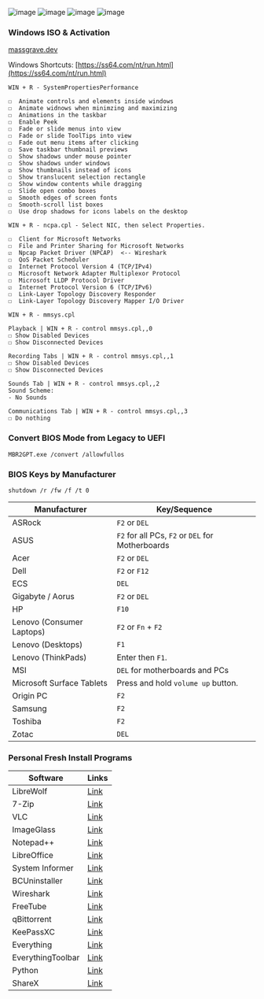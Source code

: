 ![image](https://github.com/Scrut1ny/Windows-Debloating-Script/assets/53458032/8b3c601f-1d68-4a7d-aaef-1f69f28101a1) ![image](https://github.com/Scrut1ny/Windows-Debloating-Script/assets/53458032/b040765b-dd1a-4f9f-b40d-749ca96162f5) ![image](https://github.com/Scrut1ny/Windows-Debloating-Script/assets/53458032/c666b027-748f-4323-b294-077e51337530) ![image](https://github.com/Scrut1ny/Windows-Debloating-Script/assets/53458032/f8596a0d-251f-4c60-8bb1-f8160bcd0acc)

### Windows ISO & Activation
[massgrave.dev](https://massgrave.dev/index.html)

Windows Shortcuts:
[https://ss64.com/nt/run.html](https://ss64.com/nt/run.html)

```
WIN + R - SystemPropertiesPerformance

☐  Animate controls and elements inside windows
☐  Animate widnows when minimzing and maximizing
☐  Animations in the taskbar
☐  Enable Peek
☐  Fade or slide menus into view
☐  Fade or slide ToolTips into view
☐  Fade out menu items after clicking
☐  Save taskbar thumbnail previews
☐  Show shadows under mouse pointer
☐  Show shadows under windows
☑  Show thumbnails instead of icons
☐  Show translucent selection rectangle
☐  Show window contents while dragging
☐  Slide open combo boxes
☑  Smooth edges of screen fonts
☐  Smooth-scroll list boxes
☐  Use drop shadows for icons labels on the desktop
```

```
WIN + R - ncpa.cpl - Select NIC, then select Properties.

☐  Client for Microsoft Networks
☐  File and Printer Sharing for Microsoft Networks
☑  Npcap Packet Driver (NPCAP)  <-- Wireshark
☐  QoS Packet Scheduler
☑  Internet Protocol Version 4 (TCP/IPv4)
☐  Microsoft Network Adapter Multiplexor Protocol
☐  Microsoft LLDP Protocol Driver
☑  Internet Protocol Version 6 (TCP/IPv6)
☐  Link-Layer Topology Discovery Responder
☐  Link-Layer Topology Discovery Mapper I/O Driver
```

```
WIN + R - mmsys.cpl

Playback | WIN + R - control mmsys.cpl,,0
☐ Show Disabled Devices
☐ Show Disconnected Devices

Recording Tabs | WIN + R - control mmsys.cpl,,1
☐ Show Disabled Devices
☐ Show Disconnected Devices

Sounds Tab | WIN + R - control mmsys.cpl,,2
Sound Scheme:
- No Sounds

Communications Tab | WIN + R - control mmsys.cpl,,3
☐ Do nothing
```

### Convert BIOS Mode from Legacy to UEFI
```
MBR2GPT.exe /convert /allowfullos
```

### BIOS Keys by Manufacturer
```
shutdown /r /fw /f /t 0
```
|Manufacturer|Key/Sequence|
|-|-|
|ASRock|`F2` or `DEL`|
|ASUS|`F2` for all PCs, `F2` or `DEL` for Motherboards|
|Acer|`F2` or `DEL`|
|Dell|`F2` or `F12`|
|ECS |`DEL`|
|Gigabyte / Aorus|`F2` or `DEL`|
|HP|`F10`|
|Lenovo (Consumer Laptops)|`F2` or `Fn` + `F2`|
|Lenovo (Desktops)|`F1`|
|Lenovo (ThinkPads)|Enter then `F1`.|
|MSI|`DEL` for motherboards and PCs|
|Microsoft Surface Tablets|Press and hold `volume up` button.|
|Origin PC|`F2`|
|Samsung|`F2`|
|Toshiba|`F2`|
|Zotac|`DEL`|

### Personal Fresh Install Programs
| Software | Links |
|-|-|
| LibreWolf | [Link](https://librewolf.net/installation/) |
| 7-Zip | [Link](https://7-zip.org/download.html) |
| VLC | [Link](https://www.videolan.org/vlc/) |
| ImageGlass | [Link](https://imageglass.org/download) |
| Notepad++ | [Link](https://notepad-plus-plus.org/downloads/) |
| LibreOffice | [Link](https://www.libreoffice.org/download/download-libreoffice/) |
| System Informer | [Link](https://www.systeminformer.com/nightly.php) |
| BCUninstaller | [Link](https://github.com/Klocman/Bulk-Crap-Uninstaller/releases/latest) |
| Wireshark | [Link](https://www.wireshark.org/download.html) |
| FreeTube | [Link](https://freetubeapp.io/#download) |
| qBittorrent | [Link](https://www.qbittorrent.org/download) |
| KeePassXC | [Link](https://keepassxc.org/download) |
| Everything | [Link](https://www.voidtools.com/) |
| EverythingToolbar | [Link](https://github.com/srwi/EverythingToolbar/releases/latest) |
| Python | [Link](https://www.python.org/downloads/) |
| ShareX | [Link](https://getsharex.com/downloads) |
